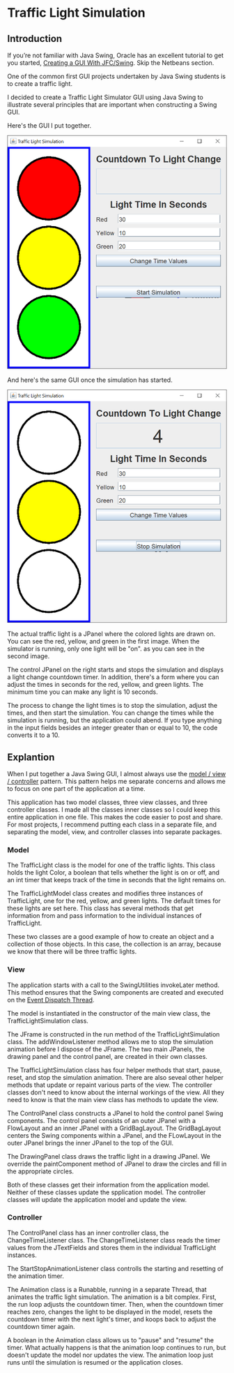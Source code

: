 # Traffic Light Simulation

## Introduction

If you’re not familiar with Java Swing, Oracle has an excellent tutorial to get you started, [Creating a GUI With JFC/Swing](https://docs.oracle.com/javase/tutorial/uiswing/index.html). Skip the Netbeans section.

One of the common first GUI projects undertaken by Java Swing students is to create a traffic light.

I decided to create a Traffic Light Simulator GUI using Java Swing to illustrate several principles that are important when constructing a Swing GUI.

Here's the GUI I put together.

![Traffic Light](TrafficLight1.png)

And here's the same GUI once the simulation has started.

![Traffic Light](TrafficLight2.png)

The actual traffic light is a JPanel where the colored lights are drawn on.  You can see the red, yellow, and green in the first image.  When the simulator is running, only one light will be "on". as you can see in the second image.

The control JPanel on the right starts and stops the simulation and displays a light change countdown timer.  In addition, there's a form where you can adjust the times in seconds for the red, yellow, and green lights.  The minimum time you can make any light is 10 seconds.

The process to change the light times is to stop the simulation, adjust the times, and then start the simulation.  You can change the times while the simulation is running, but the application could abend.  If you type anything in the input fields besides an integer greater than or equal to 10, the code converts it to a 10.

## Explantion

When I put together a Java Swing GUI, I almost always use the [model / view / controller](https://en.wikipedia.org/wiki/Model%E2%80%93view%E2%80%93controller) pattern.  This pattern helps me separate concerns and allows me to focus on one part of the application at a time.

This application has two model classes, three view classes, and three controller classes.  I made all the classes inner classes so I could keep this entire application in one file.  This makes the code easier to post and share.  For most projects, I recommend putting each class in a separate file, and separating the model, view, and controller classes into separate packages.

### Model

The TrafficLight class is the model for one of the traffic lights.  This class holds the light Color, a boolean that tells whether the light is on or off, and an int timer that keeps track of the time in seconds that the light remains on.

The TrafficLightModel class creates and modifies three instances of TrafficLight, one for the red, yellow, and green lights.  The default times for these lights are set here.  This class has several methods that get information from and pass information to the individual instances of TrafficLight.

These two classes are a good example of how to create an object and a collection of those objects.  In this case, the collection is an array, because we know that there will be three traffic lights.

### View

The application starts with a call to the SwingUtilities invokeLater method.  This method ensures that the Swing components are created and executed on the [Event Dispatch Thread](https://docs.oracle.com/javase/tutorial/uiswing/concurrency/dispatch.html).

The model is instantiated in the constructor of the main view class, the TrafficLightSimulation class.

The JFrame is constructed in the run method of the TrafficLightSimulation class.  The addWindowListener method allows me to stop the simulation animation before I dispose of the JFrame.  The two main JPanels, the drawing panel and the control panel, are created in their own classes.

The TrafficLightSimulation class has four helper methods that start, pause, reset, and stop the simulation animation.  There are also seveal other helper methods that update or repaint various parts of the view.  The controller classes don't need to know about the internal workings of the view.  All they need to know is that the main view class has methods to update the view.

The ControlPanel class constructs a JPanel to hold the control panel Swing components.  The control panel consists of an outer JPanel with a FlowLayout and an inner JPanel with a GridBagLayout.  The GridBagLayout centers the Swing components within a JPanel, and the FLowLayout in the outer JPanel brings the inner JPanel to the top of the GUI.

The DrawingPanel class draws the traffic light in a drawing JPanel.  We override the paintComponent method of JPanel to draw the circles and fill in the appropriate circles.

Both of these classes get their information from the application model.  Neither of these classes update the spplication model.  The controller classes will update the application model and update the view.

### Controller

The ControlPanel class has an inner controller class, the ChangeTimeListener class.  The ChangeTimeListener class reads the timer values from the JTextFields and stores them in the individual TrafficLight instances.

The StartStopAnimationListener class controlls the starting and resetting of the animation timer.

The Animation class is a Runabble, running in a separate Thread, that animates the traffic light simulation.  The animation is a bit complex.  First, the run loop adjusts the countdown timer.  Then, when the countdown timer reaches zero, changes the light to be displayed in the model, resets the countdown timer with the next light's timer, and koops back to adjust the countdown timer again.

A boolean in the Animation class allows us to "pause" and "resume" the timer.  What actually happens is that the animation loop continues to run, but doesn't update the model nor updates the view.  The animation loop just runs until the simulation is resumed or the application closes.
